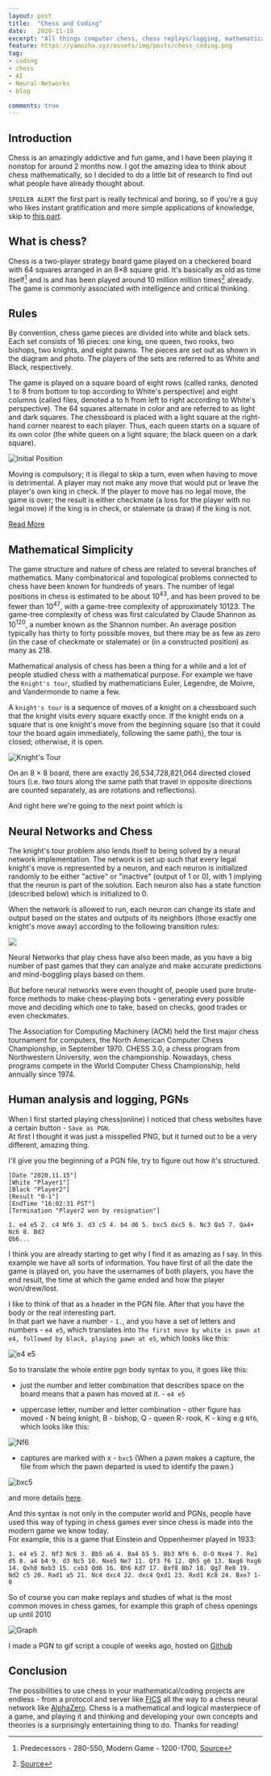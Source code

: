 ```yaml
---
layout: post
title:  "Chess and Coding"
date:   2020-11-18
excerpt: "All things computer chess, chess replays/logging, mathematical concepts and more."
feature: https://yamozha.xyz/assets/img/posts/chess_coding.png
tag:
- coding
- chess
- AI
- Neural-Networks
- blog

comments: true
---
```

## Introduction  
Chess is an amazingly addictive and fun game, and I have been playing it nonstop for around 2 months now. I got the amazing idea to think about chess mathematically, so I decided to do a little bit of research to find out what people have already thought about.  

`SPOILER ALERT` the first part is really technical and boring, so if you're a guy who likes instant gratification and more simple applications of knowledge, skip to [this part](#human-analysis-and-logging-pgns).

## What is chess?  

Chess is a two-player strategy board game played on a checkered board with 64 squares arranged in an 8×8 square grid. It's basically as old as time itself[^1] and is and has been played around 10 million million times[^2] already.  
The game is commonly associated with intelligence and critical thinking.

## Rules
By convention, chess game pieces are divided into white and black sets. Each set consists of 16 pieces: one king, one queen, two rooks, two bishops, two knights, and eight pawns. The pieces are set out as shown in the diagram and photo. The players of the sets are referred to as White and Black, respectively.

The game is played on a square board of eight rows (called ranks, denoted 1 to 8 from bottom to top according to White's perspective) and eight columns (called files, denoted a to h from left to right according to White's perspective). The 64 squares alternate in color and are referred to as light and dark squares. The chessboard is placed with a light square at the right-hand corner nearest to each player. Thus, each queen starts on a square of its own color (the white queen on a light square; the black queen on a dark square).

![Initial Position](https://cdn1.ichess.net/wp-content/uploads/2017/02/Chess-Opening-Strategy-Center.jpg)

Moving is compulsory; it is illegal to skip a turn, even when having to move is detrimental. A player may not make any move that would put or leave the player's own king in check. If the player to move has no legal move, the game is over; the result is either checkmate (a loss for the player with no legal move) if the king is in check, or stalemate (a draw) if the king is not.

[Read More](https://en.wikipedia.org/wiki/Chess#Setup)

## Mathematical Simplicity
The game structure and nature of chess are related to several branches of mathematics. Many combinatorical and topological problems connected to chess have been known for hundreds of years.
The number of legal positions in chess is estimated to be about 10<sup>43</sup>, and has been proved to be fewer than 10<sup>47</sup>, with a game-tree complexity of approximately 10123. The game-tree complexity of chess was first calculated by Claude Shannon as 10<sup>120</sup>, a number known as the Shannon number. An average position typically has thirty to forty possible moves, but there may be as few as zero (in the case of checkmate or stalemate) or (in a constructed position) as many as 218.

Mathematical analysis of chess has been a thing for a while and a lot of people studied chess with a mathematical purpose. For example we have the `Knight's tour`, studied by mathematicians Euler, Legendre, de Moivre, and Vandermonde to name a few.  

A `knight's tour` is a sequence of moves of a knight on a chessboard such that the knight visits every square exactly once. If the knight ends on a square that is one knight's move from the beginning square (so that it could tour the board again immediately, following the same path), the tour is closed; otherwise, it is open.  

![Knight's Tour](https://new.uschess.org/sites/default/files/wp-thumbnails/Math1.jpg)  

On an 8 × 8 board, there are exactly 26,534,728,821,064 directed closed tours (i.e. two tours along the same path that travel in opposite directions are counted separately, as are rotations and reflections).

And right here we're going to the next point which is

## Neural Networks and Chess

The knight's tour problem also lends itself to being solved by a neural network implementation. The network is set up such that every legal knight's move is represented by a neuron, and each neuron is initialized randomly to be either "active" or "inactive" (output of 1 or 0), with 1 implying that the neuron is part of the solution. Each neuron also has a state function (described below) which is initialized to 0.

When the network is allowed to run, each neuron can change its state and output based on the states and outputs of its neighbors (those exactly one knight's move away) according to the following transition rules:

![](https://wikimedia.org/api/rest_v1/media/math/render/svg/09152a84b0cb9db0b0ca5870ef379e1dc5d765d0)  

Neural Networks that play chess have also been made, as you have a big number of past games that they can analyze and make accurate predictions and mind-boggling plays based on them.

But before neural networks were even thought of, people used pure brute-force methods to make chess-playing bots - generating every possible move and deciding which one to take, based on checks, good trades or even checkmates.

The Association for Computing Machinery (ACM) held the first major chess tournament for computers, the North American Computer Chess Championship, in September 1970. CHESS 3.0, a chess program from Northwestern University, won the championship. Nowadays, chess programs compete in the World Computer Chess Championship, held annually since 1974.

## Human analysis and logging, PGNs
When I first started playing chess(online) I noticed that chess websites have a certain button - `Save as PGN`.  
At first I thought it was just a misspelled PNG, but it turned out to be a very different, amazing thing.

I'll give you the beginning of a PGN file, try to figure out how it's structured.

```
[Date "2020.11.15"]
[White "Player1"]
[Black "Player2"]
[Result "0-1"]
[EndTime "16:02:31 PST"]
[Termination "Player2 won by resignation"]

1. e4 e5 2. c4 Nf6 3. d3 c5 4. b4 d6 5. bxc5 dxc5 6. Nc3 Qa5 7. Qa4+ Nc6 8. Bd2
Qb6...
```

I think you are already starting to get why I find it as amazing as I say. In this example we have all sorts of information. You have first of all the date the game is played on, you have the usernames of both players, you have the end result, the time at which the game ended and how the player won/drew/lost.  

I like to think of that as a header in the PGN file. After that you have the body or the real interesting part.   
In that part we have a number - `1.`, and you have a set of letters and numbers - `e4 e5`, which translates into `The first move by white is pawn at e4, followed by black, playing pawn at e5`, which looks like this:  

![e4 e5](/assets/img/posts/e4e5.png)

So to translate the whole entire pgn body syntax to you, it goes like this:

- just the number and letter combination that describes space on the board means that a pawn has moved at it. - `e4 e5`

- uppercase letter, number and letter combination - other figure has moved - N being knight, B - bishop, Q - queen R- rook, K - king e.g `Nf6`, which looks like this:  

![Nf6](/assets/img/posts/nf6.png)

- captures are marked with x - `bxc5` (When a pawn makes a capture, the file from which the pawn departed is used to identify the pawn.)

![bxc5](/assets/img/posts/bxc5.png)

and more details [here](https://en.wikipedia.org/wiki/Algebraic_notation_(chess)#Notation_for_moves).

And this syntax is not only in the computer world and PGNs, people have used this way of typing in chess games ever since chess is made into the modern game we know today.  
For example, this is a game that Einstein and Oppenheimer played in 1933:

`1. e4 e5 2. Nf3 Nc6 3. Bb5 a6 4. Ba4 b5 5. Bb3 Nf6 6. O-O Nxe4 7. Re1 d5 8. a4 b4 9. d3 Nc5 10. Nxe5 Ne7 11. Qf3 f6 12. Qh5 g6 13. Nxg6 hxg6 14. Qxh8 Nxb3 15. cxb3 Qd6 16. Bh6 Kd7 17. Bxf8 Bb7 18. Qg7 Re8 19. Nd2 c5 20. Rad1 a5 21. Nc4 dxc4 22. dxc4 Qxd1 23. Rxd1 Kc8 24. Bxe7 1-0`

So of course you can make replays and studies of what is the most common moves in chess games, for example this graph of chess openings up until 2010

![Graph](https://i.insider.com/5385db3eecad04877313aa52?width=1100&format=jpeg&auto=webp)

I made a PGN to gif script a couple of weeks ago, hosted on [Github](https://gist.github.com/yamozha/d1e7e89764fc2a556e450e1b59a4039f)

<script src="https://gist.github.com/yamozha/d1e7e89764fc2a556e450e1b59a4039f.js"></script>


## Conclusion
The possibilities to use chess in your mathematical/coding projects are endless - from a protocol and server like [FICS](https://www.freechess.org/) all the way to a chess neural network like [AlphaZero](https://www.chess.com/blog/the_real_greco/understanding-alphazero-a-basic-chess-neural-network). Chess is a mathematical and logical masterpiece of a game, and playing it and thinking and developing your own concepts and theories is a surprisingly entertaining thing to do.
Thanks for reading!



[^1]: Predecessors - 280-550, Modern Game - 1200-1700, [Source](https://en.wikipedia.org/wiki/Chess#History)  
[^2]: [Source](https://www.sciencefocus.com/science/has-every-possible-chess-game-been-played/)
